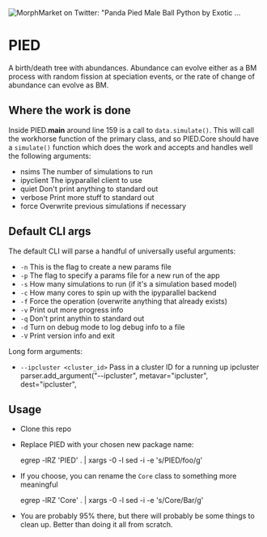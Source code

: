 <img src="https://encrypted-tbn0.gstatic.com/images?q=tbn%3AANd9GcRhS8BQMazRfAeRnkBof45N1vbg9oF4l77t2IOAcPGgZlOhNVeh&amp;usqp=CAU" alt="MorphMarket on Twitter: &quot;Panda Pied Male Ball Python by Exotic ..."/>

# PIED
A birth/death tree with abundances. Abundance can evolve either as a BM process
with random fission at speciation events, or the rate of change of abundance
can evolve as BM.

## Where the work is done
Inside PIED.__main__ around line 159 is a call to `data.simulate()`. This
will call the workhorse function of the primary class, and so PIED.Core
should have a `simulate()` function which does the work and accepts and
handles well the following arguments:
* nsims     The number of simulations to run 
* ipyclient The ipyparallel client to use
* quiet     Don't print anything to standard out
* verbose   Print more stuff to standard out
* force     Overwrite previous simulations if necessary

## Default CLI args
The default CLI will parse a handful of universally useful arguments:
* `-n`  This is the flag to create a new params file
* `-p`  The flag to specify a params file for a new run of the app
* `-s`  How many simulations to run (if it's a simulation based model)
* `-c`  How many cores to spin up with the ipyparallel backend
* `-f`  Force the operation (overwrite anything that already exists)
* `-v`  Print out more progress info
* `-q`  Don't print anythin to standard out
* `-d`  Turn on debug mode to log debug info to a file
* `-V`  Print version info and exit

Long form arguments:

* `--ipcluster <cluster_id>`    Pass in a cluster ID for a running up ipcluster
    parser.add_argument("--ipcluster", metavar="ipcluster", dest="ipcluster",

## Usage
* Clone this repo
* Replace PIED with your chosen new package name:

    egrep -lRZ 'PIED' . | xargs -0 -l sed -i -e 's/PIED/foo/g'

* If you choose, you can rename the `Core` class to something more meaningful

    egrep -lRZ 'Core' . | xargs -0 -l sed -i -e 's/Core/Bar/g'

* You are probably 95% there, but there will probably be some things to clean
up. Better than doing it all from scratch.
